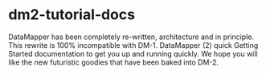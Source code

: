 dm2-tutorial-docs
=================

DataMapper has been completely re-written, architecture and in principle. This rewrite is 100% incompatible with DM-1. DataMapper (2) quick Getting Started documentation to get you up and running quickly. We hope you will like the new futuristic goodies that have been baked into DM-2.